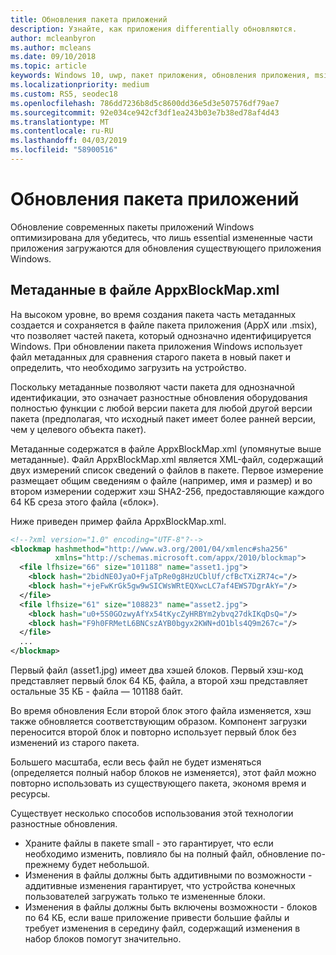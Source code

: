 ```yaml
---
title: Обновления пакета приложений
description: Узнайте, как приложения differentially обновляются.
author: mcleanbyron
ms.author: mcleans
ms.date: 09/10/2018
ms.topic: article
keywords: Windows 10, uwp, пакет приложения, обновления приложения, msix, appx
ms.localizationpriority: medium
ms.custom: RS5, seodec18
ms.openlocfilehash: 786dd7236b8d5c8600dd36e5d3e507576df79ae7
ms.sourcegitcommit: 92e034ce942cf3df1ea243b03e7b38ed78af4d43
ms.translationtype: MT
ms.contentlocale: ru-RU
ms.lasthandoff: 04/03/2019
ms.locfileid: "58900516"
---
```

# <a name="app-package-updates"></a>Обновления пакета приложений

Обновление современных пакеты приложений Windows оптимизирована для убедитесь, что лишь essential измененные части приложения загружаются для обновления существующего приложения Windows.

## <a name="metadata-in-the-appxblockmapxml-file"></a>Метаданные в файле AppxBlockMap.xml

На высоком уровне, во время создания пакета часть метаданных создается и сохраняется в файле пакета приложения (AppX или .msix), что позволяет частей пакета, который однозначно идентифицируется Windows. При обновлении пакета приложения Windows использует файл метаданных для сравнения старого пакета в новый пакет и определить, что необходимо загрузить на устройство.

Поскольку метаданные позволяют части пакета для однозначной идентификации, это означает разностные обновления оборудования полностью функции с любой версии пакета для любой другой версии пакета (предполагая, что исходный пакет имеет более ранней версии, чем у целевого объекта пакет). 

Метаданные содержатся в файле AppxBlockMap.xml (упомянутые выше метаданные). Файл AppxBlockMap.xml является XML-файл, содержащий двух измерений список сведений о файлов в пакете. Первое измерение размещает общим сведениям о файле (например, имя и размер) и во втором измерении содержит хэш SHA2-256, предоставляющие каждого 64 КБ среза этого файла («блок»).

Ниже приведен пример файла AppxBlockMap.xml.

```xml
<!--?xml version="1.0" encoding="UTF-8"?-->
<blockmap hashmethod="http://www.w3.org/2001/04/xmlenc#sha256" 
          xmlns="http://schemas.microsoft.com/appx/2010/blockmap">
  <file lfhsize="66" size="101188" name="asset1.jpg">
    <block hash="2bidNE0JyaO+FjaTpRe0g8HzUCblUf/cfBcTXiZR74c="/>
    <block hash="+jeFwKrGk5gw9wSICWsWRtEQXwcLC7af4EWS7DgrAkY="/>
  </file>
  <file lfhsize="61" size="108823" name="asset2.jpg">
    <block hash="u0+5S0GOzwyAfYx54tKycZyHRBYm2ybvq27dkIKqDsQ="/>
    <block hash="F9h0FRMetL6BNCszAYB0bgyx2KWN+dO1bls4Q9m267c="/>
  </file>
  ...
</blockmap>
```

Первый файл (asset1.jpg) имеет два хэшей блоков. Первый хэш-код представляет первый блок 64 КБ, файла, а второй хэш представляет остальные 35 КБ - файла — 101188 байт.

Во время обновления Если второй блок этого файла изменяется, хэш также обновляется соответствующим образом. Компонент загрузки переносится второй блок и повторно использует первый блок без изменений из старого пакета.

Большего масштаба, если весь файл не будет изменяться (определяется полный набор блоков не изменяется), этот файл можно повторно использовать из существующего пакета, экономя время и ресурсы.

Существует несколько способов использования этой технологии разностные обновления.

- Храните файлы в пакете small - это гарантирует, что если необходимо изменить, повлияло бы на полный файл, обновление по-прежнему будет небольшой.
- Изменения в файлы должны быть аддитивными по возможности - аддитивные изменения гарантирует, что устройства конечных пользователей загружать только те измененные блоки.
- Изменения в файлы должны быть включены возможности - блоков по 64 КБ, если ваше приложение привести большие файлы и требует изменения в середину файл, содержащий изменения в набор блоков помогут значительно.
